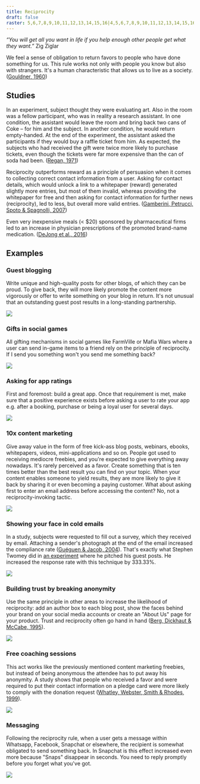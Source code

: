 ```yaml
---
title: Reciprocity
draft: false
raster: 5,6,7,8,9,10,11,12,13,14,15,16|4,5,6,7,8,9,10,11,12,13,14,15,16,17|4,5,6,7,8,9,10,11,12,13,14,15,16,17|4,5,6,15,16,17|4,5,6,15,16,17|15,16,17|5,15,16,17|4,5,6,15,16,17|3,4,5,6,7,15,16,17|2,3,4,5,6,7,8,15,16,17|4,5,6,13,14,15,16,17,18,19|4,5,6,14,15,16,17,18|4,5,6,15,16,17|4,5,6,16|4,5,6|4,5,6,15,16,17|4,5,6,15,16,17|4,5,6,7,8,9,10,11,12,13,14,15,16,17|4,5,6,7,8,9,10,11,12,13,14,15,16,17|5,6,7,8,9,10,11,12,13,14,15,16
---
```


*“You will get all you want in life if you help enough other people get what they want.”* Zig Ziglar


We feel a sense of obligation to return favors to people who have done something for us. This rule works not only with people you know but also with strangers. It's a human characteristic that allows us to live as a society. ([Gouldner, 1960](https://www.jstor.org/stable/2092623?seq=1#page_scan_tab_contents))


## Studies

In an experiment, subject thought they were evaluating art. Also in the room was a fellow participant, who was in reality a research assistant. In one condition, the assistant would leave the room and bring back two cans of Coke – for him and the subject. In another condition, he would return empty-handed. At the end of the experiment, the assistant asked the participants if they would buy a raffle ticket from him. As expected, the subjects who had received the gift were twice more likely to purchase tickets, even though the tickets were far more expensive than the can of soda had been. ([Regan, 1971](http://www.communicationcache.com/uploads/1/0/8/8/10887248/effects_of_a_favor_and_liking_on_compliance.pdf))

Reciprocity outperforms reward as a principle of persuasion when it comes to collecting correct contact information from a user. Asking for contact details, which would unlock a link to a whitepaper (reward) generated slightly more entries, but most of them invalid, whereas providing the whitepaper for free and then asking for contact information for further news (reciprocity), led to less, but overall more valid entries. ([Gamberini, Petrucci, Spoto & Spagnolli, 2007](https://link.springer.com/chapter/10.1007%2F978-3-540-77006-0_24))

Even very inexpensive meals (< $20) sponsored by pharmaceutical firms led to an increase in physician prescriptions of the promoted brand-name medication. ([DeJong et al.,  2016](http://jamanetwork.com/journals/jamainternalmedicine/article-abstract/2528290))


## Examples


### Guest blogging
Write unique and high-quality posts for other blogs, of which they can be proud. To give back, they will more likely promote the content more vigorously or offer to write something on your blog in return. It's not unusual that an outstanding guest post results in a long-standing partnership.

![](01-guest-blogging.png)


### Gifts in social games
All gifting mechanisms in social games like FarmVille or Mafia Wars where a user can send in-game items to a friend rely on the principle of reciprocity. If I send you something won't you send me something back?

![](02-gifting-in-social-games.png)


### Asking for app ratings
First and foremost: build a great app. Once that requirement is met, make sure that a positive experience exists before asking a user to rate your app e.g. after a booking, purchase or being a loyal user for several days.

![](03-app-rating.png)


### 10x content marketing
Give away value in the form of free kick-ass blog posts, webinars, ebooks, whitepapers, videos, mini-applications and so on. People got used to receiving mediocre freebies, and you're expected to give everything away nowadays. It's rarely perceived as a favor. Create something that is ten times better than the best result you can find on your topic. When your content enables someone to yield results, they are more likely to give it back by sharing it or even becoming a paying customer. What about asking first to enter an email address before accessing the content? No, not a reciprocity-invoking tactic.

![](04-content-marketing.png)


### Showing your face in cold emails
In a study, subjects were requested to fill out a survey, which they received by email. Attaching a sender's photograph at the end of the email increased the compliance rate ([Guéguen & Jacob, 2004](http://online.liebertpub.com/doi/abs/10.1089/109493102753770525)). That's exactly what Stephen Twomey did in [an experiment](https://justreachout.io/blog/howto-increase-response-rate-email-pitch/) where he pitched his guest posts. He increased the response rate with this technique by 333.33%.

![](05-face-email.png)


### Building trust by breaking anonymity
Use the same principle in other areas to increase the likelihood of reciprocity: add an author box to each blog post, show the faces behind your brand on your social media accounts or create an "About Us" page for your product. Trust and reciprocity often go hand in hand ([Berg, Dickhaut & McCabe, 1995](http://www.sciencedirect.com/science/article/pii/S0899825685710275)).

![](06-break-your-anonymity.png)


### Free coaching sessions
This act works like the previously mentioned content marketing freebies, but instead of being anonymous the attendee has to put away his anonymity. A study shows that people who received a favor and were required to put their contact information on a pledge card were more likely to comply with the donation request ([Whatley, Webster, Smith & Rhodes, 1999](https://www.researchgate.net/publication/247808309_The_Effect_of_a_Favor_on_Public_and_Private_Compliance_How_Internalized_is_the_Norm_of_Reciprocity)).

![](07-free-consultation.png)


### Messaging
Following the reciprocity rule, when a user gets a message within Whatsapp, Facebook, Snapchat or elsewhere, the recipient is somewhat obligated to send something back. In Snapchat is this effect increased even more because "Snaps" disappear in seconds. You need to reply promptly before you forget what you've got.

![](08-messaging.png)